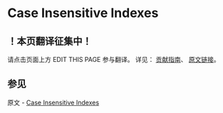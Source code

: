 # Case Insensitive Indexes

## ！本页翻译征集中！

请点击页面上方 EDIT THIS PAGE 参与翻译。
详见：
[贡献指南]( https://github.com/JinMuInfo/MongoDB-Manual-zh/blob/master/CONTRIBUTING.md )、
[原文链接](  https://docs.mongodb.com/manual/core/index-case-insensitive/  )。

## 参见

原文 - [Case Insensitive Indexes]( https://docs.mongodb.com/manual/core/index-case-insensitive/ )

